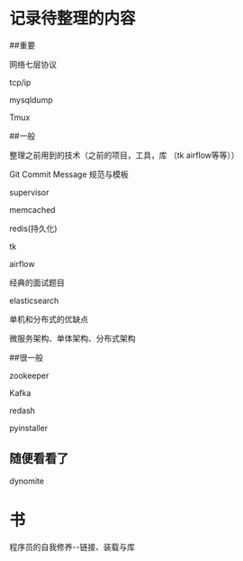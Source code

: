 # 记录待整理的内容

##重要

网络七层协议

tcp/ip

mysqldump

Tmux 

##一般

整理之前用到的技术（之前的项目，工具，库 （tk airflow等等））

Git Commit Message 规范与模板

supervisor

memcached

redis(持久化)

tk

airflow

经典的面试题目

elasticsearch

单机和分布式的优缺点

微服务架构、单体架构、分布式架构

##很一般

zookeeper

Kafka

redash

pyinstaller

## 随便看看了

dynomite





# 书

 程序员的自我修养--链接、装载与库

